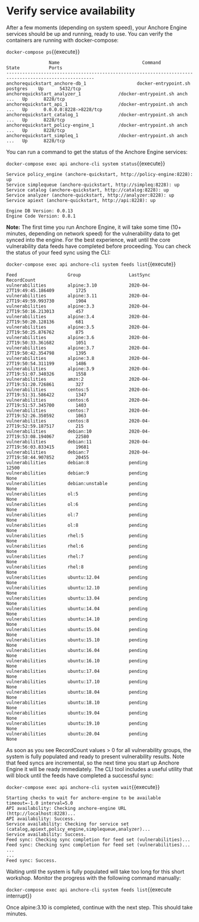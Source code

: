 # Verify service availability

After a few moments (depending on system speed), your Anchore Engine services should be up and running, ready to use. You can verify the containers are running with docker-compose:

`docker-compose ps`{{execute}}
    
                    Name                               Command                        State           Ports
    -------------------------------------------------------------------------------------------------------
    anchorequickstart_anchore-db_1                   docker-entrypoint.sh postgres    Up      5432/tcp
    anchorequickstart_analyzer_1              /docker-entrypoint.sh anch ...   Up      8228/tcp
    anchorequickstart_api_1                   /docker-entrypoint.sh anch ...   Up      0.0.0.0:8228->8228/tcp
    anchorequickstart_catalog_1               /docker-entrypoint.sh anch ...   Up      8228/tcp
    anchorequickstart_policy-engine_1         /docker-entrypoint.sh anch ...   Up      8228/tcp
    anchorequickstart_simpleq_1               /docker-entrypoint.sh anch ...   Up      8228/tcp
    
You can run a command to get the status of the Anchore Engine services:

`docker-compose exec api anchore-cli system status`{{execute}}

    Service policy_engine (anchore-quickstart, http://policy-engine:8228): up
    Service simplequeue (anchore-quickstart, http://simpleq:8228): up
    Service catalog (anchore-quickstart, http://catalog:8228): up
    Service analyzer (anchore-quickstart, http://analyzer:8228): up
    Service apiext (anchore-quickstart, http://api:8228): up

    Engine DB Version: 0.0.13
    Engine Code Version: 0.8.1

**Note:** The first time you run Anchore Engine, it will take some time (10+ minutes, depending on network speed) for the vulnerability data to get synced into the engine. For the best experience, wait until the core vulnerability data feeds have completed before proceeding. You can check the status of your feed sync using the CLI:

`docker-compose exec api anchore-cli system feeds list`{{execute}}

    Feed                   Group                  LastSync                          RecordCount        
    vulnerabilities        alpine:3.10            2020-04-27T19:49:45.186409        1725               
    vulnerabilities        alpine:3.11            2020-04-27T19:49:59.993730        1904               
    vulnerabilities        alpine:3.3             2020-04-27T19:50:16.213013        457                
    vulnerabilities        alpine:3.4             2020-04-27T19:50:20.128136        681                
    vulnerabilities        alpine:3.5             2020-04-27T19:50:25.876762        875                
    vulnerabilities        alpine:3.6             2020-04-27T19:50:33.361682        1051               
    vulnerabilities        alpine:3.7             2020-04-27T19:50:42.354798        1395               
    vulnerabilities        alpine:3.8             2020-04-27T19:50:54.311199        1486               
    vulnerabilities        alpine:3.9             2020-04-27T19:51:07.340326        1558               
    vulnerabilities        amzn:2                 2020-04-27T19:51:20.726861        327                
    vulnerabilities        centos:5               2020-04-27T19:51:31.586422        1347               
    vulnerabilities        centos:6               2020-04-27T19:51:57.345700        1403               
    vulnerabilities        centos:7               2020-04-27T19:52:26.350592        1063               
    vulnerabilities        centos:8               2020-04-27T19:52:59.187517        215                
    vulnerabilities        debian:10              2020-04-27T19:53:08.194067        22580              
    vulnerabilities        debian:11              2020-04-27T19:56:03.833415        19681              
    vulnerabilities        debian:7               2020-04-27T19:58:44.907852        20455              
    vulnerabilities        debian:8               pending                           12500              
    vulnerabilities        debian:9               pending                           None               
    vulnerabilities        debian:unstable        pending                           None               
    vulnerabilities        ol:5                   pending                           None               
    vulnerabilities        ol:6                   pending                           None               
    vulnerabilities        ol:7                   pending                           None               
    vulnerabilities        ol:8                   pending                           None               
    vulnerabilities        rhel:5                 pending                           None               
    vulnerabilities        rhel:6                 pending                           None               
    vulnerabilities        rhel:7                 pending                           None               
    vulnerabilities        rhel:8                 pending                           None               
    vulnerabilities        ubuntu:12.04           pending                           None               
    vulnerabilities        ubuntu:12.10           pending                           None               
    vulnerabilities        ubuntu:13.04           pending                           None               
    vulnerabilities        ubuntu:14.04           pending                           None               
    vulnerabilities        ubuntu:14.10           pending                           None               
    vulnerabilities        ubuntu:15.04           pending                           None               
    vulnerabilities        ubuntu:15.10           pending                           None               
    vulnerabilities        ubuntu:16.04           pending                           None               
    vulnerabilities        ubuntu:16.10           pending                           None               
    vulnerabilities        ubuntu:17.04           pending                           None               
    vulnerabilities        ubuntu:17.10           pending                           None               
    vulnerabilities        ubuntu:18.04           pending                           None               
    vulnerabilities        ubuntu:18.10           pending                           None               
    vulnerabilities        ubuntu:19.04           pending                           None               
    vulnerabilities        ubuntu:19.10           pending                           None               
    vulnerabilities        ubuntu:20.04           pending                           None

As soon as you see RecordCount values > 0 for all vulnerability groups, the system is fully populated and ready to present vulnerability results. Note that feed syncs are incremental, so the next time you start up Anchore Engine it will be ready immediately. The CLI tool includes a useful utility that will block until the feeds have completed a successful sync:

`docker-compose exec api anchore-cli system wait`{{execute}}

    Starting checks to wait for anchore-engine to be available timeout=-1.0 interval=5.0
    API availability: Checking anchore-engine URL (http://localhost:8228)...
    API availability: Success.
    Service availability: Checking for service set (catalog,apiext,policy_engine,simplequeue,analyzer)...
    Service availability: Success.
    Feed sync: Checking sync completion for feed set (vulnerabilities)...
    Feed sync: Checking sync completion for feed set (vulnerabilities)...
    ...
    ...
    Feed sync: Success.

Waiting until the system is fully populated will take too long for this short workshop. Monitor the progress with the following command manually:

`docker-compose exec api anchore-cli system feeds list`{{execute interrupt}}

Once alpine:3.10 is completed, continue with the next step. This should take minutes.
